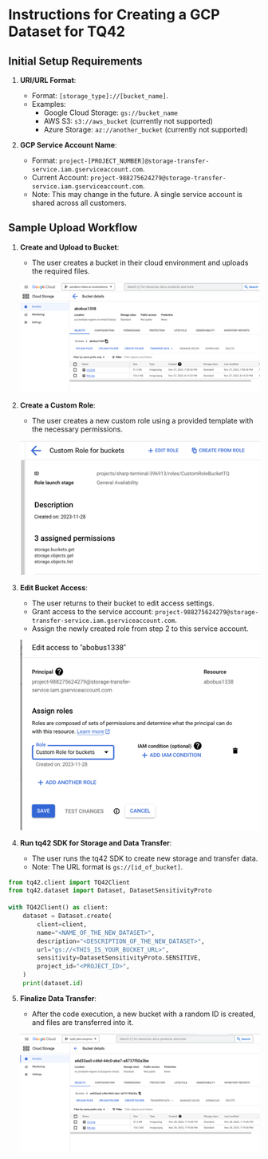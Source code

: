 # Instructions for Creating a GCP Dataset for TQ42

## Initial Setup Requirements

1. **URI/URL Format**:
   - Format: `[storage_type]://[bucket_name]`.
   - Examples:
     - Google Cloud Storage: `gs://bucket_name`
     - AWS S3: `s3://aws_bucket` (currently not supported)
     - Azure Storage: `az://another_bucket` (currently not supported)

2. **GCP Service Account Name**:
   - Format: `project-[PROJECT_NUMBER]@storage-transfer-service.iam.gserviceaccount.com`.
   - Current Account: `project-988275624279@storage-transfer-service.iam.gserviceaccount.com`.
   - Note: This may change in the future. A single service account is shared across all customers.

## Sample Upload Workflow

1. **Create and Upload to Bucket**:
   - The user creates a bucket in their cloud environment and uploads the required files.

   ![Image 1: Bucket Creation and Upload Process](../images/dataset_image_1.png)

2. **Create a Custom Role**:
   - The user creates a new custom role using a provided template with the necessary permissions.

   ![Image 2: Custom Role Creation Template](../images/dataset_image_2.png)

3. **Edit Bucket Access**:
   - The user returns to their bucket to edit access settings.
   - Grant access to the service account: `project-988275624279@storage-transfer-service.iam.gserviceaccount.com`.
   - Assign the newly created role from step 2 to this service account.

   ![Image 3: Bucket Access Modification](../images/dataset_image_3.png)

4. **Run tq42 SDK for Storage and Data Transfer**:
   - The user runs the tq42 SDK to create new storage and transfer data.
   - Note: The URL format is `gs://[id_of_bucket]`.

```python
from tq42.client import TQ42Client
from tq42.dataset import Dataset, DatasetSensitivityProto

with TQ42Client() as client:
    dataset = Dataset.create(
        client=client,
        name="<NAME_OF_THE_NEW_DATASET>",
        description="<DESCRIPTION_OF_THE_NEW_DATASET>",
        url="gs://<THIS_IS_YOUR_BUCKET_URL>",
        sensitivity=DatasetSensitivityProto.SENSITIVE,
        project_id="<PROJECT_ID>",
    )
    print(dataset.id)
```

5. **Finalize Data Transfer**:
   - After the code execution, a new bucket with a random ID is created, and files are transferred into it.

   ![Image 5: Data Transfer Completion](../images/dataset_image_5.png)
